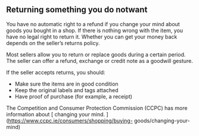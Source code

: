 ##  Returning something you do notwant

You have no automatic right to a refund if you change your mind about goods
you bought in a shop. If there is nothing wrong with the item, you have no
legal right to return it. Whether you can get your money back depends on the
seller’s returns policy.

Most sellers allow you to return or replace goods during a certain period. The
seller can offer a refund, exchange or credit note as a goodwill gesture.

If the seller accepts returns, you should:

  * Make sure the items are in good condition 
  * Keep the original labels and tags attached 
  * Have proof of purchase (for example, a receipt) 

The Competition and Consumer Protection Commission (CCPC) has more information
about [ changing your mind. ](https://www.ccpc.ie/consumers/shopping/buying-
goods/changing-your-mind)
